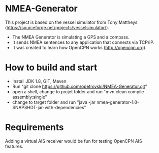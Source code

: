 # NMEA-Generator

This project is based on the vessel simulator from Tony Mattheys (https://sourceforge.net/projects/vesselsimulator/).

- The NMEA Generator is simulating a GPS and a compass. 
- It sends NMEA sentences to any application that connects via TCP/IP.
- It was created to learn how OpenCPN works (http://opencpn.org).


# How to build and start
- Install JDK 1.8, GIT, Maven
- Run "git clone https://github.com/opetrovski/NMEA-Generator.git"
- open a shell, change to projet folder and run "mvn clean compile assembly:single"
- change to target folder and run "java -jar nmea-generator-1.0-SNAPSHOT-jar-with-dependencies"

# Requirements
Adding a virtual AIS receiver would be fun for testing OpenCPN AIS features.
